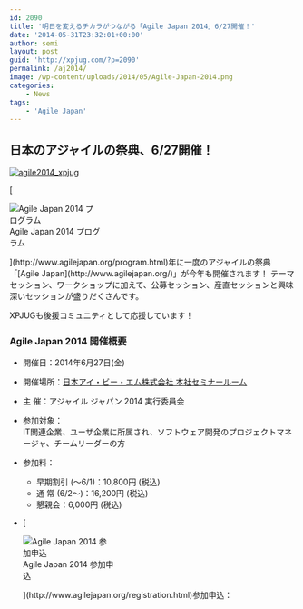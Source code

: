 ```yaml
---
id: 2090
title: '明日を変えるチカラがつながる「Agile Japan 2014」6/27開催！'
date: '2014-05-31T23:32:01+00:00'
author: semi
layout: post
guid: 'http://xpjug.com/?p=2090'
permalink: /aj2014/
image: /wp-content/uploads/2014/05/Agile-Japan-2014.png
categories:
    - News
tags:
    - 'Agile Japan'
---
```


## 日本のアジャイルの祭典、6/27開催！

[![agile2014_xpjug](http://xpjug.com/wp-content/uploads/2014/05/agile2014_xpjug.jpg)](http://www.agilejapan.org/)

[<div class="wp-caption alignright" id="attachment_2091" style="width: 160px">![Agile Japan 2014 プログラム](http://xpjug.com/wp-content/uploads/2014/05/Agile-Japan-2014_program.png)Agile Japan 2014 プログラム

</div>](http://www.agilejapan.org/program.html)年に一度のアジャイルの祭典「[Agile Japan](http://www.agilejapan.org/)」が今年も開催されます！  
テーマセッション、ワークショップに加えて、公募セッション、産直セッションと興味深いセッションが盛りだくさんです。

XPJUGも後援コミュニティとして応援しています！

### Agile Japan 2014 開催概要

- 開催日：2014年6月27日(金)
- 開催場所：[日本アイ・ビー・エム株式会社 本社セミナールーム](http://www-06.ibm.com/ibm/jp/about/office/map/hq.html)
- 主 催：アジャイル ジャパン 2014 実行委員会
- 参加対象：  
    IT関連企業、ユーザ企業に所属され、ソフトウェア開発のプロジェクトマネージャ、チームリーダーの方
- 参加料： 
    - 早期割引 (〜6/1)：10,800円 (税込)
    - 通 常 (6/2〜)：16,200円 (税込)
    - 懇親会：6,000円 (税込)
- [<div class="wp-caption alignright" id="attachment_2094" style="width: 160px">![Agile Japan 2014 参加申込](http://xpjug.com/wp-content/uploads/2014/05/Agile-Japan-2014_registration.png)Agile Japan 2014 参加申込
    
    </div>](http://www.agilejapan.org/registration.html)参加申込：<http://www.agilejapan.org/registration.html>